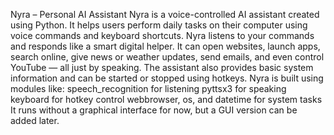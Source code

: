 Nyra – Personal AI Assistant
Nyra is a voice-controlled AI assistant created using Python. It helps users perform daily tasks on their computer using voice commands and keyboard shortcuts. Nyra listens to your commands and responds like a smart digital helper.
It can open websites, launch apps, search online, give news or weather updates, send emails, and even control YouTube — all just by speaking. The assistant also provides basic system information and can be started or stopped using hotkeys.
Nyra is built using modules like:
speech_recognition for listening
pyttsx3 for speaking
keyboard for hotkey control
webbrowser, os, and datetime for system tasks
It runs without a graphical interface for now, but a GUI version can be added later.
